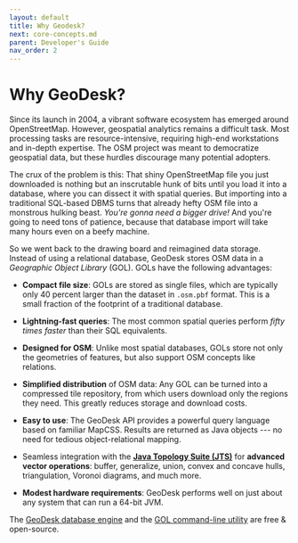 ```yaml
---
layout: default
title: Why Geodesk?
next: core-concepts.md
parent: Developer's Guide
nav_order: 2
---
```

# Why GeoDesk?

Since its launch in 2004, a vibrant software ecosystem has emerged around OpenStreetMap. However, geospatial analytics remains a difficult task. Most processing tasks are resource-intensive, requiring high-end workstations and in-depth expertise. The OSM project was meant to democratize geospatial data, but these hurdles discourage many potential adopters.

The crux of the problem is this: That shiny OpenStreetMap file you just downloaded is nothing but an inscrutable hunk of bits until you load it into a database, where you can dissect it with spatial queries. But importing into a traditional SQL-based DBMS turns that already hefty OSM file into a monstrous hulking beast. *You're gonna need a bigger drive!*
And you're going to need tons of patience, because that database import will take many hours even on a beefy machine.

So we went back to the drawing board and reimagined data storage. Instead of using a relational database, GeoDesk stores OSM data in a *Geographic Object Library* (GOL). GOLs have the following advantages:    

- **Compact file size**: GOLs are stored as single files, which are typically only 40 percent larger than the dataset in `.osm.pbf` format. This is a small fraction of the footprint of a traditional database.

- **Lightning-fast queries**: The most common spatial queries perform *fifty times faster* than their SQL equivalents.

- **Designed for OSM**: Unlike most spatial databases, GOLs store not only the geometries of features, but also support OSM concepts like relations.   

- **Simplified distribution** of OSM data: Any GOL can be turned into a compressed tile repository, from which users download only the regions they need. This greatly reduces storage and download costs.  

- **Easy to use**: The GeoDesk API provides a powerful query language based on familiar MapCSS. Results are returned as Java objects --- no need for tedious object-relational mapping. 

- Seamless integration with the [**Java Topology Suite (JTS)**](https://locationtech.github.io/jts/) for **advanced vector operations**: buffer, generalize, union, convex and concave hulls, triangulation, Voronoi diagrams, and much more.  
 
- **Modest hardware requirements**: GeoDesk performs well on just about any system that can run a 64-bit JVM.

The [GeoDesk database engine](https://www.github.com/clarisma/geodesk) and the [GOL command-line utility](https://www.github.com/clarisma/gol-tool) are free & open-source.